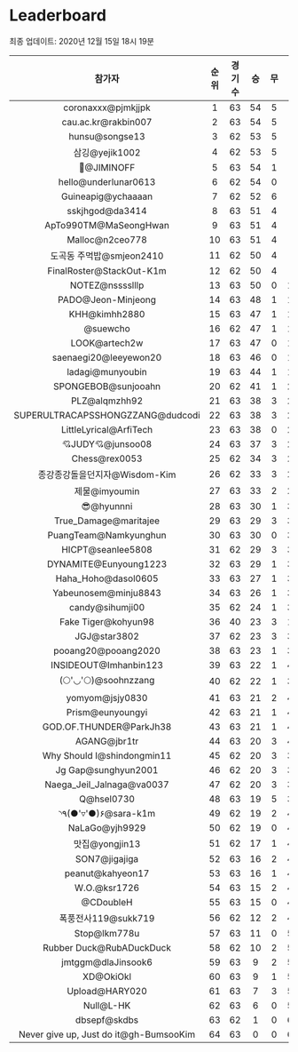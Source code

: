 # Leaderboard
최종 업데이트: 2020년 12월 15일 18시 19분




| 참가자 | 순위 | 경기수 | 승 | 무 | 패 | 승점 |
|:---:|:---:|:---:|:---:|:---:|:---:|:---:|
| coronaxxx@pjmkjjpk | 1 | 63 | 54 | 5 | 4 | 167 |
| cau.ac.kr@rakbin007 | 2 | 63 | 54 | 5 | 4 | 167 |
| hunsu@songse13 | 3 | 62 | 53 | 5 | 4 | 164 |
| 삼깅@yejik1002 | 4 | 62 | 53 | 5 | 4 | 164 |
| :pray:@JIMINOFF | 5 | 63 | 54 | 1 | 8 | 163 |
| hello@underlunar0613 | 6 | 62 | 54 | 0 | 8 | 162 |
| Guineapig@ychaaaan | 7 | 62 | 52 | 6 | 4 | 162 |
| sskjhgod@da3414 | 8 | 63 | 51 | 4 | 8 | 157 |
| ApTo990TM@MaSeongHwan | 9 | 63 | 51 | 4 | 8 | 157 |
| Malloc@n2ceo778 | 10 | 63 | 51 | 4 | 8 | 157 |
| 도곡동 주먹밥@smjeon2410 | 11 | 62 | 50 | 4 | 8 | 154 |
| FinalRoster@StackOut-K1m | 12 | 62 | 50 | 4 | 8 | 154 |
| NOTEZ@nsssslllp | 13 | 63 | 50 | 0 | 13 | 150 |
| PADO@Jeon-Minjeong | 14 | 63 | 48 | 1 | 14 | 145 |
| KHH@kimhh2880 | 15 | 63 | 47 | 1 | 15 | 142 |
| @suewcho | 16 | 62 | 47 | 1 | 14 | 142 |
| LOOK@artech2w | 17 | 63 | 47 | 0 | 16 | 141 |
| saenaegi20@leeyewon20 | 18 | 63 | 46 | 0 | 17 | 138 |
| ladagi@munyoubin | 19 | 63 | 44 | 1 | 18 | 133 |
| SPONGEBOB@sunjooahn | 20 | 62 | 41 | 1 | 20 | 124 |
| PLZ@alqmzhh92 | 21 | 63 | 38 | 3 | 22 | 117 |
| SUPERULTRACAPSSHONGZZANG@dudcodi | 22 | 63 | 38 | 3 | 22 | 117 |
| LittleLyrical@ArfiTech | 23 | 63 | 38 | 0 | 25 | 114 |
| 💘JUDY💘@junsoo08 | 24 | 63 | 37 | 3 | 23 | 114 |
| Chess@rex0053 | 25 | 62 | 34 | 3 | 25 | 105 |
| 종강종강돌을던지자@Wisdom-Kim | 26 | 62 | 33 | 3 | 26 | 102 |
| 제물@imyoumin | 27 | 63 | 33 | 2 | 28 | 101 |
| 😎@hyunnni | 28 | 63 | 30 | 1 | 32 | 91 |
| True_Damage@maritajee | 29 | 63 | 29 | 3 | 31 | 90 |
| PuangTeam@Namkyunghun | 30 | 63 | 30 | 0 | 33 | 90 |
| HICPT@seanlee5808 | 31 | 62 | 29 | 3 | 30 | 90 |
| DYNAMITE@Eunyoung1223 | 32 | 63 | 29 | 1 | 33 | 88 |
| Haha_Hoho@dasol0605 | 33 | 63 | 27 | 1 | 35 | 82 |
| Yabeunosem@minju8843 | 34 | 63 | 26 | 1 | 36 | 79 |
| candy@sihumji00 | 35 | 62 | 24 | 1 | 37 | 73 |
| Fake Tiger@kohyun98 | 36 | 40 | 23 | 3 | 14 | 72 |
| JGJ@star3802 | 37 | 62 | 23 | 3 | 36 | 72 |
| pooang20@pooang2020 | 38 | 63 | 23 | 1 | 39 | 70 |
| INSIDEOUT@Imhanbin123 | 39 | 63 | 22 | 1 | 40 | 67 |
| (🌕'◡'🌕)@soohnzzang | 40 | 62 | 22 | 1 | 39 | 67 |
| yomyom@jsjy0830 | 41 | 63 | 21 | 2 | 40 | 65 |
| Prism@eunyoungyi | 42 | 63 | 21 | 1 | 41 | 64 |
| GOD.OF.THUNDER@ParkJh38 | 43 | 63 | 21 | 1 | 41 | 64 |
| AGANG@jbr1tr | 44 | 63 | 20 | 3 | 40 | 63 |
| Why Should I@shindongmin11 | 45 | 62 | 20 | 3 | 39 | 63 |
| Jg Gap@sunghyun2001 | 46 | 62 | 20 | 3 | 39 | 63 |
| Naega_Jeil_Jalnaga@va0037 | 47 | 62 | 20 | 3 | 39 | 63 |
| Q@hsel0730 | 48 | 63 | 19 | 5 | 39 | 62 |
| ◝٩(●'▿'●)۶@sara-k1m | 49 | 62 | 19 | 2 | 41 | 59 |
| NaLaGo@yjh9929 | 50 | 62 | 19 | 0 | 43 | 57 |
| 맛집@yongjin13 | 51 | 62 | 17 | 1 | 44 | 52 |
| SON7@jigajiga | 52 | 63 | 16 | 2 | 45 | 50 |
| peanut@kahyeon17 | 53 | 63 | 16 | 1 | 46 | 49 |
| W.O.@ksr1726 | 54 | 63 | 15 | 2 | 46 | 47 |
| @CDoubleH | 55 | 63 | 15 | 0 | 48 | 45 |
| 폭풍전사119@sukk719 | 56 | 62 | 12 | 2 | 48 | 38 |
| Stop@lkm778u | 57 | 63 | 11 | 0 | 52 | 33 |
| Rubber Duck@RubADuckDuck | 58 | 62 | 10 | 2 | 50 | 32 |
| jmtggm@dlaJinsook6 | 59 | 63 | 9 | 2 | 52 | 29 |
| XD@OkiOkl | 60 | 63 | 9 | 1 | 53 | 28 |
| Upload@HARY020 | 61 | 63 | 7 | 3 | 53 | 24 |
| Null@L-HK | 62 | 63 | 6 | 0 | 57 | 18 |
| dbsepf@skdbs | 63 | 62 | 1 | 0 | 61 | 3 |
| Never give up, Just do it@gh-BumsooKim | 64 | 63 | 0 | 0 | 63 | 0 |